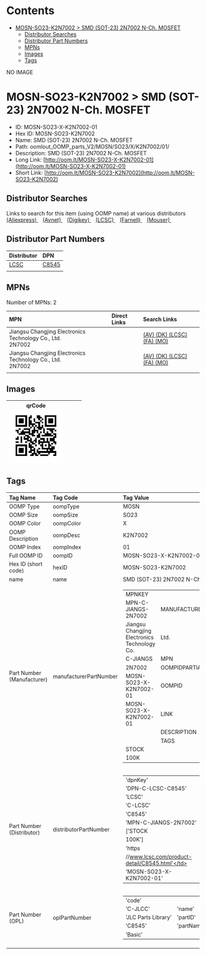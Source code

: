 



Contents
========

* [MOSN-SO23-K2N7002 > SMD (SOT-23) 2N7002 N-Ch. MOSFET](#mosn-so23-k2n7002--smd-sot-23-2n7002-n-ch-mosfet)
	* [Distributor Searches](#distributor-searches)
	* [Distributor Part Numbers](#distributor-part-numbers)
	* [MPNs](#mpns)
	* [Images](#images)
	* [Tags](#tags)
  
NO IMAGE  
# MOSN-SO23-K2N7002 > SMD (SOT-23) 2N7002 N-Ch. MOSFET

- ID: MOSN-SO23-X-K2N7002-01
- Hex ID: MOSN-SO23-K2N7002
- Name: SMD (SOT-23) 2N7002 N-Ch. MOSFET
- Path: oomlout_OOMP_parts_V2/MOSN/SO23/X/K2N7002/01/
- Description: SMD (SOT-23) 2N7002 N-Ch. MOSFET
- Long Link: [http://oom.lt/MOSN-SO23-X-K2N7002-01](http://oom.lt/MOSN-SO23-X-K2N7002-01)
- Short Link: [http://oom.lt/MOSN-SO23-K2N7002](http://oom.lt/MOSN-SO23-K2N7002)

## Distributor Searches
  
Links to search for this item (using OOMP name) at various distributors  
[(Aliexpress) ](https://www.aliexpress.com/wholesale?SearchText=SMD+SOT-23+2N7002+N-Ch.+MOSFET)&nbsp;&nbsp;&nbsp;[(Avnet) ](https://www.avnet.com/shop/us/search/SMD+SOT-23+2N7002+N-Ch.+MOSFET)&nbsp;&nbsp;&nbsp;[(Digikey) ](https://www.digikey.co.uk/en/products/result?s=SMD+SOT-23+2N7002+N-Ch.+MOSFET)&nbsp;&nbsp;&nbsp;[(LCSC) ](https://www.lcsc.com/search?q=SMD+SOT-23+2N7002+N-Ch.+MOSFET)&nbsp;&nbsp;&nbsp;[(Farnell) ](https://uk.farnell.com/search?st=SMD+SOT-23+2N7002+N-Ch.+MOSFET)&nbsp;&nbsp;&nbsp;[(Mouser) ](https://www.mouser.com/c/?q=SMD+SOT-23+2N7002+N-Ch.+MOSFET)&nbsp;&nbsp;&nbsp;
## Distributor Part Numbers
  

|Distributor|DPN|
| :--- | :--- |
|[LCSC](https://www.lcsc.com/product-detail/C8545.html)|[C8545](https://www.lcsc.com/product-detail/C8545.html)|
|||

## MPNs
  
Number of MPNs: 2  

|MPN|Direct Links|Search Links|
| :--- | :--- | :--- |
|Jiangsu Changjing Electronics Technology Co., Ltd.<br>2N7002||[(AV) ](https://www.avnet.com/shop/us/search/2N7002)[(DK) ](https://www.digikey.co.uk/products/en?keywords=2N7002)[(LCSC) ](https://www.lcsc.com/search?q=2N7002)[(FA) ](https://uk.farnell.com/search?st=2N7002)[(MO) ](https://www.mouser.com/c/?q=2N7002)|
|Jiangsu Changjing Electronics Technology Co., Ltd.<br>2N7002||[(AV) ](https://www.avnet.com/shop/us/search/2N7002)[(DK) ](https://www.digikey.co.uk/products/en?keywords=2N7002)[(LCSC) ](https://www.lcsc.com/search?q=2N7002)[(FA) ](https://uk.farnell.com/search?st=2N7002)[(MO) ](https://www.mouser.com/c/?q=2N7002)|
||||

## Images
  

|qrCode<br>[![](https://raw.githubusercontent.com/oomlout/oomlout_OOMP_parts_V2/main/MOSN/SO23/X/K2N7002/01/qrCode_140.png)](https://github.com/oomlout/oomlout_OOMP_parts_V2/tree/main/MOSN/SO23/X/K2N7002/01/qrCode.png)||||
| :---: | :---: | :---: | :---: |

## Tags
  

|Tag Name|Tag Code|Tag Value|
| :--- | :--- | :--- |
|OOMP Type|oompType|MOSN|
|OOMP Size|oompSize|SO23|
|OOMP Color|oompColor|X|
|OOMP Description|oompDesc|K2N7002|
|OOMP Index|oompIndex|01|
|Full OOMP ID|oompID|MOSN-SO23-X-K2N7002-01|
|Hex ID (short code)|hexID|MOSN-SO23-K2N7002|
|name|name|SMD (SOT-23) 2N7002 N-Ch. MOSFET|
|Part Number (Manufacturer)|manufacturerPartNumber|<table><tr><td>MPNKEY</td></tr><tr><td> MPN-C-JIANGS-2N7002</td><td> MANUFACTURER</td></tr><tr><td> Jiangsu Changjing Electronics Technology Co.</td><td> Ltd.</td><td> MANUCODE</td></tr><tr><td> C-JIANGS</td><td> MPN</td></tr><tr><td> 2N7002</td><td> OOMPIDPARTIAL</td></tr><tr><td> MOSN-SO23-X-K2N7002-01</td><td> OOMPID</td></tr><tr><td> MOSN-SO23-X-K2N7002-01</td><td> LINK</td></tr><tr><td> </td><td> DESCRIPTION</td></tr><tr><td> </td><td> TAGS</td></tr><tr><td> STOCK</td></tr><tr><td>100K</td></tr></table></td><td> <table><tr><td>MPNKEY</td></tr><tr><td> MPN-C-JIANGS-2N7002</td><td> MANUFACTURER</td></tr><tr><td> Jiangsu Changjing Electronics Technology Co.</td><td> Ltd.</td><td> MANUCODE</td></tr><tr><td> C-JIANGS</td><td> MPN</td></tr><tr><td> 2N7002</td><td> OOMPIDPARTIAL</td></tr><tr><td> MOSN-SO23-X-K2N7002-01</td><td> OOMPID</td></tr><tr><td> MOSN-SO23-X-K2N7002-01</td><td> LINK</td></tr><tr><td> </td><td> DESCRIPTION</td></tr><tr><td> </td><td> TAGS</td></tr><tr><td> STOCK</td></tr><tr><td>100K</td></tr></table>|
|Part Number (Distributor)|distributorPartNumber|<table><tr><td>'dpnKey'</td></tr><tr><td> 'DPN-C-LCSC-C8545'</td><td> 'DISTRIBUTOR'</td></tr><tr><td> 'LCSC'</td><td> 'DISTRCODE'</td></tr><tr><td> 'C-LCSC'</td><td> 'DPN'</td></tr><tr><td> 'C8545'</td><td> 'MPN'</td></tr><tr><td> 'MPN-C-JIANGS-2N7002'</td><td> 'TAGS'</td></tr><tr><td> ['STOCK</td></tr><tr><td>100K']</td><td> 'LINK'</td></tr><tr><td> 'https</td></tr><tr><td>//www.lcsc.com/product-detail/C8545.html'</td><td> 'OOMPID'</td></tr><tr><td> 'MOSN-SO23-X-K2N7002-01'</td></tr></table>|
|Part Number (OPL)|oplPartNumber|<table><tr><td>'code'</td></tr><tr><td> 'C-JLCC'</td><td> 'name'</td></tr><tr><td> 'JLC Parts Library'</td><td> 'partID'</td></tr><tr><td> 'C8545'</td><td> 'partName'</td></tr><tr><td> 'Basic'</td></tr></table>|
||||
